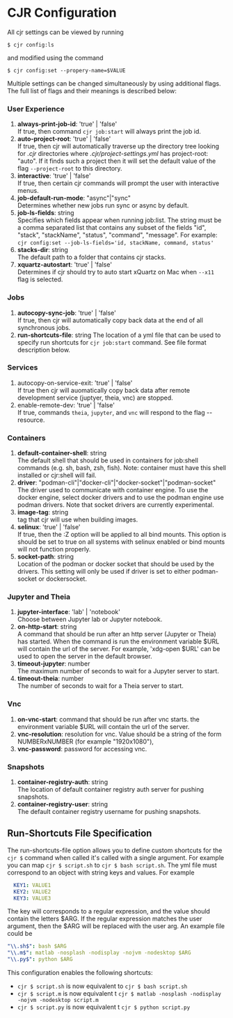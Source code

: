 CJR Configuration
========================================================

All cjr settings can be viewed by running
```console
$ cjr config:ls
``` 
and modified using the command
```console
$ cjr config:set --propery-name=$VALUE
```
Multiple settings can be changed simultaneously by using additional flags. The full list of flags and their meanings is described below:

### User Experience
1. **always-print-job-id**: 'true' | 'false'  
If true, then command `cjr job:start` will always print the job id.
2. **auto-project-root**: 'true' | 'false'   
If true, then cjr will automatically traverse up the directory tree looking for *.cjr* directories where *.cjr/project-settings.yml* has project-root: "auto". If it finds such a project then it will set the default value of the flag `--project-root` to this directory.
3. **interactive**: 'true' | 'false'   
If true, then certain cjr commands will prompt the user with interactive menus.
4. **job-default-run-mode**: "async"|"sync"  
Determines whether new jobs run sync or async by default.
5. **job-ls-fields**: string  
Specifies which fields appear when running job:list. The string must be a comma separated list that contains any subset of the fields "id", "stack", "stackName", "status", "command", "message". For example:
`cjr config:set --job-ls-fields='id, stackName, command, status'`
6. **stacks-dir**: string  
The default path to a folder that contains cjr stacks.
7. **xquartz-autostart**: 'true' | 'false'  
Determines if cjr should try to auto start xQuartz on Mac when `--x11` flag is selected.

### Jobs
1. **autocopy-sync-job**: 'true' | 'false'  
If true, then cjr will automatically copy back data at the end of all synchronous jobs.
2. **run-shortcuts-file**: string
The location of a yml file that can be used to specify run shortcuts for `cjr job:start` command. See file format description below.

### Services
1. autocopy-on-service-exit: 'true' | 'false'    
If true then cjr will auomatically copy back data after remote development service (juptyer, theia, vnc) are stopped.
2. enable-remote-dev: 'true' | 'false'  
If true, commands `theia`, `jupyter`, and `vnc` will respond to the flag --resource. 

### Containers
1. **default-container-shell**: string  
The default shell that should be used in containers for job:shell commands (e.g. sh, bash, zsh, fish). Note: container must have this shell installed or cjr:shell will fail.
2. **driver**: "podman-cli"|"docker-cli"|"docker-socket"|"podman-socket"  
The driver used to communicate with container engine. To use the docker engine, select docker drivers and to use the podman engine use podman drivers. Note that socket drivers are currently experimental.
3. **image-tag**: string  
tag that cjr will use when building images.
4. **selinux**: 'true' | 'false'   
If true, then the :Z option will be applied to all bind mounts. This option is should be set to true on all systems with selinux enabled or bind mounts will not function properly.
5. **socket-path**: string  
Location of the podman or docker socket that should be used by the drivers. This setting will only be used if driver is set to either podman-socket or dockersocket.

### Jupyter and Theia
1. **jupyter-interface**: 'lab' | 'notebook'  
Choose between Jupyter lab or Jupyter notebook.
2. **on-http-start**: string  
A command that should be run after an http server (Jupyter or Theia) has started. When the command is run the environment variable $URL will contain the url of the server.
For example, 'xdg-open $URL' can be used to open the server in the default browser.
3. **timeout-jupyter**: number  
The maximum number of seconds to wait for a Jupyter server to start.
4. **timeout-theia**: number  
The number of seconds to wait for a Theia server to start.

### Vnc
1. **on-vnc-start**: command that should be run after vnc starts. the environment variable $URL will contain the url of the server.
2. **vnc-resolution**: resolution for vnc. Value should be a string of the form NUMBERxNUMBER (for example "1920x1080"),
2. **vnc-password**: password for accessing vnc.

### Snapshots
1. **container-registry-auth**: string  
The location of default container registry auth server for pushing snapshots.
2. **container-registry-user**: string  
The default container registry username for pushing snapshots.

## Run-Shortcuts File Specification

The run-shortcuts-file option allows you to define custom shortcuts for the `cjr $` command when called it's called with a single argument. For example you can map `cjr $ script.sh` to `cjr $ bash script.sh`. The yml file must correspond to an object with string keys and values. For example
```yaml
  KEY1: VALUE1
  KEY2: VALUE2
  KEY3: VALUE3
```
The key will corresponds to a regular expression, and the value should contain the letters $ARG. If the regular expression matches the user argument, then the $ARG will be replaced with the user arg. An example file could be
```yaml
"\\.sh$": bash $ARG
"\\.m$": matlab -nosplash -nodisplay -nojvm -nodesktop $ARG
"\\.py$": python $ARG
```
This configuration enables the following shortcuts:
- `cjr $ script.sh` is now equivalent to `cjr $ bash script.sh`
- `cjr $ script.m`  is now equivalent t `cjr $ matlab -nosplash -nodisplay -nojvm -nodesktop script.m`
- `cjr $ script.py` is now equivalent t `cjr $ python script.py`